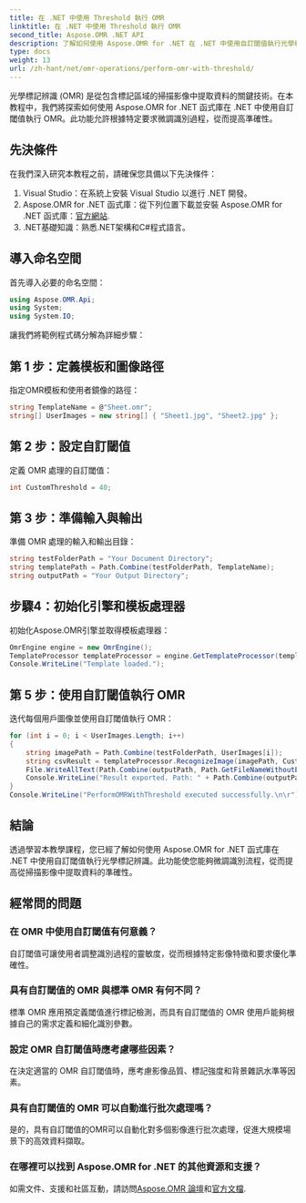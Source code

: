 ```yaml
---
title: 在 .NET 中使用 Threshold 執行 OMR
linktitle: 在 .NET 中使用 Threshold 執行 OMR
second_title: Aspose.OMR .NET API
description: 了解如何使用 Aspose.OMR for .NET 在 .NET 中使用自訂閾值執行光學標記識別。提高掃描影像的資料準確性！
type: docs
weight: 13
url: /zh-hant/net/omr-operations/perform-omr-with-threshold/
---
```

光學標記辨識 (OMR) 是從包含標記區域的掃描影像中提取資料的關鍵技術。在本教程中，我們將探索如何使用 Aspose.OMR for .NET 函式庫在 .NET 中使用自訂閾值執行 OMR。此功能允許根據特定要求微調識別過程，從而提高準確性。
## 先決條件
在我們深入研究本教程之前，請確保您具備以下先決條件：
1. Visual Studio：在系統上安裝 Visual Studio 以進行 .NET 開發。
2.  Aspose.OMR for .NET 函式庫：從下列位置下載並安裝 Aspose.OMR for .NET 函式庫：[官方網站](https://releases.aspose.com/omr/net/).
3. .NET基礎知識：熟悉.NET架構和C#程式語言。
## 導入命名空間
首先導入必要的命名空間：
```csharp
using Aspose.OMR.Api;
using System;
using System.IO;
```
讓我們將範例程式碼分解為詳細步驟：
## 第 1 步：定義模板和圖像路徑
指定OMR模板和使用者鏡像的路徑：
```csharp
string TemplateName = @"Sheet.omr";
string[] UserImages = new string[] { "Sheet1.jpg", "Sheet2.jpg" };
```
## 第 2 步：設定自訂閾值
定義 OMR 處理的自訂閾值：
```csharp
int CustomThreshold = 40;
```
## 第 3 步：準備輸入與輸出
準備 OMR 處理的輸入和輸出目錄：
```csharp
string testFolderPath = "Your Document Directory";
string templatePath = Path.Combine(testFolderPath, TemplateName);
string outputPath = "Your Output Directory";
```
## 步驟4：初始化引擎和模板處理器
初始化Aspose.OMR引擎並取得模板處理器：
```csharp
OmrEngine engine = new OmrEngine();
TemplateProcessor templateProcessor = engine.GetTemplateProcessor(templatePath);
Console.WriteLine("Template loaded.");
```
## 第 5 步：使用自訂閾值執行 OMR
迭代每個用戶圖像並使用自訂閾值執行 OMR：
```csharp
for (int i = 0; i < UserImages.Length; i++)
{
    string imagePath = Path.Combine(testFolderPath, UserImages[i]);
    string csvResult = templateProcessor.RecognizeImage(imagePath, CustomThreshold).GetCsv();
    File.WriteAllText(Path.Combine(outputPath, Path.GetFileNameWithoutExtension(UserImages[i]) + "_Threshold.csv"), csvResult);
    Console.WriteLine("Result exported. Path: " + Path.Combine(outputPath, Path.GetFileNameWithoutExtension(UserImages[i]) + "_Threshold.csv"));
}
Console.WriteLine("PerformOMRWithThreshold executed successfully.\n\r");
```
## 結論
透過學習本教學課程，您已經了解如何使用 Aspose.OMR for .NET 函式庫在 .NET 中使用自訂閾值執行光學標記辨識。此功能使您能夠微調識別流程，從而提高從掃描影像中提取資料的準確性。
## 經常問的問題
### 在 OMR 中使用自訂閾值有何意義？
自訂閾值可讓使用者調整識別過程的靈敏度，從而根據特定影像特徵和要求優化準確性。
### 具有自訂閾值的 OMR 與標準 OMR 有何不同？
標準 OMR 應用預定義閾值進行標記檢測，而具有自訂閾值的 OMR 使用戶能夠根據自己的需求定義和細化識別參數。
### 設定 OMR 自訂閾值時應考慮哪些因素？
在決定適當的 OMR 自訂閾值時，應考慮影像品質、標記強度和背景雜訊水準等因素。
### 具有自訂閾值的 OMR 可以自動進行批次處理嗎？
是的，具有自訂閾值的OMR可以自動化對多個影像進行批次處理，促進大規模場景下的高效資料擷取。
### 在哪裡可以找到 Aspose.OMR for .NET 的其他資源和支援？
如需文件、支援和社區互動，請訪問[Aspose.OMR 論壇](https://forum.aspose.com/c/omr/38)和[官方文檔](https://reference.aspose.com/omr/net/).